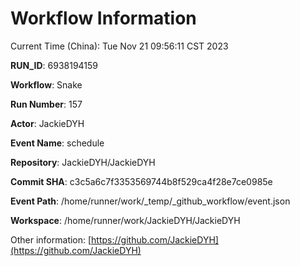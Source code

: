 # Workflow Information

Current Time (China): Tue Nov 21 09:56:11 CST 2023  

**RUN_ID**: 6938194159  

**Workflow**: Snake  

**Run Number**: 157  

**Actor**: JackieDYH  

**Event Name**: schedule  

**Repository**: JackieDYH/JackieDYH  

**Commit SHA**: c3c5a6c7f3353569744b8f529ca4f28e7ce0985e  

**Event Path**: /home/runner/work/_temp/_github_workflow/event.json  

**Workspace**: /home/runner/work/JackieDYH/JackieDYH  

Other information: [https://github.com/JackieDYH](https://github.com/JackieDYH)
